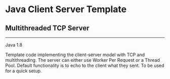 Java Client Server Template
==
Multithreaded TCP Server
--
____
Java 1.8

Template code implementing the client-server model with TCP and multithreading. The server can either use Worker Per Request or a Thread Pool. Default functionality is to echo to the client what they sent. To be used for a quick setup. 